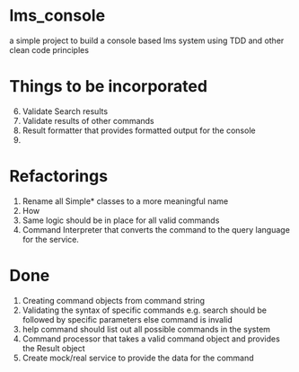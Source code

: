 lms_console
===========

a simple project to build a console based lms system using TDD and other clean code principles


Things to be incorporated
=========================
6) Validate Search results
7) Validate results of other commands
10) Result formatter that provides formatted output for the console
11)

Refactorings
============
1) Rename all Simple* classes to a more meaningful name
2) How
3) Same logic should be in place for all valid commands
9) Command Interpreter that converts the command to the query language for the service.

Done
==========
1) Creating command objects from command string
2) Validating the syntax of specific commands e.g. search should be followed by specific parameters else command
   is invalid
4) help command should list out all possible commands in the system
5) Command processor that takes a valid command object and provides the Result object
8) Create mock/real service to provide the data for the command
